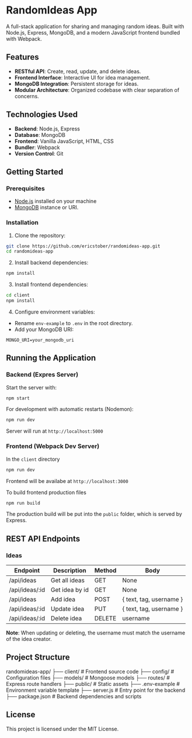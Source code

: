 # RandomIdeas App

A full-stack application for sharing and managing random ideas. Built with Node.js, Express, MongoDB, and a modern JavaScript frontend bundled with Webpack.

## Features

- **RESTful API**: Create, read, update, and delete ideas.
- **Frontend Interface**: Interactive UI for idea management.
- **MongoDB Integration**: Persistent storage for ideas.
- **Modular Architecture**: Organized codebase with clear separation of concerns.

## Technologies Used

- **Backend**: Node.js, Express
- **Database**: MongoDB
- **Frontend**: Vanilla JavaScript, HTML, CSS
- **Bundler**: Webpack
- **Version Control**: Git

## Getting Started

### Prerequisites

- [Node.js](https://nodejs.org/en) installed on your machine
- [MongoDB](https://www.mongodb.com/) instance or URI.

### Installation

1. Clone the repository:

```bash
git clone https://github.com/ericstober/randomideas-app.git
cd randomideas-app
```

2. Install backend dependencies:

```bash
npm install
```

3. Install frontend dependencies:

```bash
cd client
npm install
```

4. Configure environment variables:

- Rename `env-example` to `.env` in the root directory.
- Add your MongoDB URI:

```env
MONGO_URI=your_mongodb_uri
```

## Running the Application

### Backend (Expres Server)

Start the server with:

```bash
npm start
```

For development with automatic restarts (Nodemon):

```bash
npm run dev
```

Server will run at `http://localhost:5000`

### Frontend (Webpack Dev Server)

In the `client` directory

```bash
npm run dev
```

Frontend will be availabe at `http://localhost:3000`

To build frontend production files

```bash
npm run build
```

The production build will be put into the `public` folder, which is served by Express.

## REST API Endpoints

### Ideas

| Endpoint       | Description    | Method | Body                    |
| -------------- | -------------- | ------ | ----------------------- |
| /api/ideas     | Get all ideas  | GET    | None                    |
| /api/ideas/:id | Get idea by id | GET    | None                    |
| /api/ideas     | Add idea       | POST   | { text, tag, username } |
| /api/ideas/:id | Update idea    | PUT    | { text, tag, username } |
| /api/ideas/:id | Delete idea    | DELETE | username                |

**Note**: When updating or deleting, the username must match the username of the idea creator.

## Project Structure

randomideas-app/
├── client/ # Frontend source code
├── config/ # Configuration files
├── models/ # Mongoose models
├── routes/ # Express route handlers
├── public/ # Static assets
├── .env-example # Environment variable template
├── server.js # Entry point for the backend
├── package.json # Backend dependencies and scripts

## License

This project is licensed under the MIT License.
